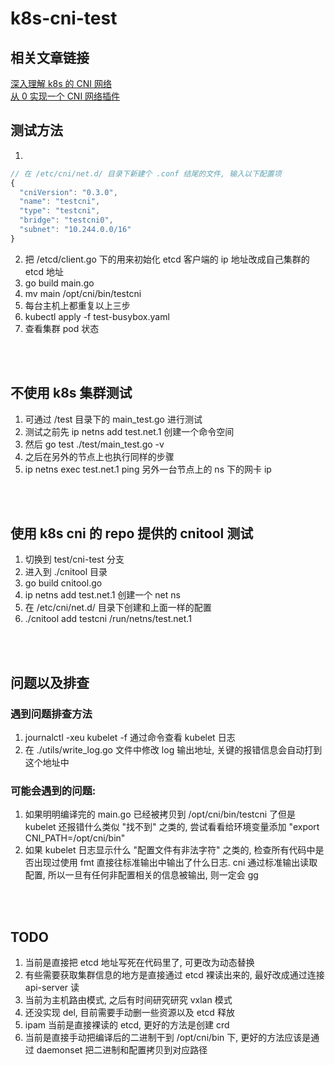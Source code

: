 # k8s-cni-test

## 相关文章链接
[深入理解 k8s 的 CNI 网络](https://zhuanlan.zhihu.com/p/450140876)
</br>
[从 0 实现一个 CNI 网络插件](https://zhuanlan.zhihu.com/p/450514389)

## 测试方法
1. 
```js
// 在 /etc/cni/net.d/ 目录下新建个 .conf 结尾的文件, 输入以下配置项
{
  "cniVersion": "0.3.0",
  "name": "testcni",
  "type": "testcni",
  "bridge": "testcni0",
  "subnet": "10.244.0.0/16"
}
```
2. 把 /etcd/client.go 下的用来初始化 etcd 客户端的 ip 地址改成自己集群的 etcd 地址
3. go build main.go
4. mv main /opt/cni/bin/testcni
5. 每台主机上都重复以上三步
6. kubectl apply -f test-busybox.yaml
7. 查看集群 pod 状态

</br></br>

## 不使用 k8s 集群测试
1. 可通过 /test 目录下的 main_test.go 进行测试
2. 测试之前先 ip netns add test.net.1 创建一个命令空间
3. 然后 go test ./test/main_test.go -v
4. 之后在另外的节点上也执行同样的步骤
5. ip netns exec test.net.1 ping 另外一台节点上的 ns 下的网卡 ip

</br></br>

## 使用 k8s cni 的 repo 提供的 cnitool 测试
1. 切换到 test/cni-test 分支
2. 进入到 ./cnitool 目录
3. go build cnitool.go
4. ip netns add test.net.1 创建一个 net ns
5. 在 /etc/cni/net.d/ 目录下创建和上面一样的配置
6. ./cnitool add testcni /run/netns/test.net.1

</br></br>

## 问题以及排查
### 遇到问题排查方法
1. journalctl -xeu kubelet -f 通过命令查看 kubelet 日志
2. 在 ./utils/write_log.go 文件中修改 log 输出地址, 关键的报错信息会自动打到这个地址中

### 可能会遇到的问题:
1. 如果明明编译完的 main.go 已经被拷贝到 /opt/cni/bin/testcni 了但是 kubelet 还报错什么类似 "找不到" 之类的, 尝试看看给环境变量添加 "export CNI_PATH=/opt/cni/bin"
2. 如果 kubelet 日志显示什么 "配置文件有非法字符" 之类的, 检查所有代码中是否出现过使用 fmt 直接往标准输出中输出了什么日志. cni 通过标准输出读取配置, 所以一旦有任何非配置相关的信息被输出, 则一定会 gg

</br></br>

## TODO
1. 当前是直接把 etcd 地址写死在代码里了, 可更改为动态替换
2. 有些需要获取集群信息的地方是直接通过 etcd 裸读出来的, 最好改成通过连接 api-server 读
3. 当前为主机路由模式, 之后有时间研究研究 vxlan 模式
4. 还没实现 del, 目前需要手动删一些资源以及 etcd 释放
5. ipam 当前是直接裸读的 etcd, 更好的方法是创建 crd
6. 当前是直接手动把编译后的二进制干到 /opt/cni/bin 下, 更好的方法应该是通过 daemonset 把二进制和配置拷贝到对应路径
